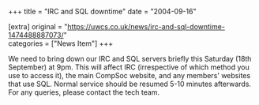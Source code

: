 +++
title = "IRC and SQL downtime"
date = "2004-09-16"

[extra]
original = "https://uwcs.co.uk/news/irc-and-sql-downtime-1474488887073/"    
categories = ["News Item"]
+++

We need to bring down our IRC and SQL servers briefly this Saturday (18th September) at 9pm. This will affect IRC (irrespective of which method you use to access it), the main CompSoc website, and any members' websites that use SQL. Normal service should be resumed 5-10 minutes afterwards. For any queries, please contact the tech team.

